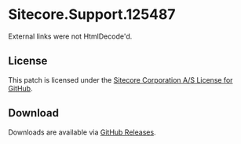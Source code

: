 # Sitecore.Support.125487
External links were not HtmlDecode'd.

## License  
This patch is licensed under the [Sitecore Corporation A/S License for GitHub](https://github.com/sitecoresupport/Sitecore.Support.125487/blob/master/LICENSE).  

## Download  
Downloads are available via [GitHub Releases](https://github.com/sitecoresupport/Sitecore.Support.125487/releases).  
